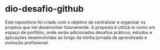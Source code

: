 # dio-desafio-github
Este repositório foi criado com o objetivo de centralizar e organizar os projetos que irei desenvolver futuramente. A proposta é utilizá-lo como um espaço de portfólio, onde serão adicionados desafios práticos, estudos e aplicações desenvolvidas ao longo da minha jornada de aprendizado e evolução profissional.
